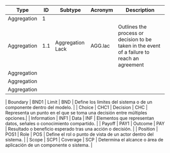 | Type        | ID   | Subtype     | Acronym | Description                                                                 |
|-------------|------|-------------|---------|-----------------------------------------------------------------------------|
| Aggregation |  1|     |      |   |
| Aggregation |  1.1|  Aggregation Lack        | AGG.lac     | Outlines the process or decision to be taken in the event of a failure to reach an agreement  |
| Aggregation |  |     |      |   |
| Aggregation |  |     |      |   |
| Aggregation |  |     |      |   |





| Boundary    | BND1 | Limit       | BND     | Define los límites del sistema o de un componente dentro del modelo.       |
| Choice      | CHC1 | Decision    | CHC     | Representa un punto en el que se toma una decisión entre múltiples opciones.|
| Information | INF1 | Data        | INF     | Elementos que representan datos, señales o conocimiento compartido.        |
| Payoff      | PAY1 | Outcome     | PAY     | Resultado o beneficio esperado tras una acción o decisión.                 |
| Position    | POS1 | Role        | POS     | Define el rol o punto de vista de un actor dentro del sistema.             |
| Scope       | SCP1 | Coverage    | SCP     | Determina el alcance o área de aplicación de un componente o sistema.      |
